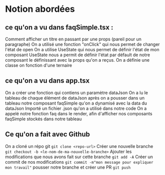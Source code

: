 # Notion abordées

## ce qu'on a vu dans faqSimple.tsx :

Comment afficher un titre en passant par une props (pareil pour un paragraphe)
On a utilisé une fonction "onClick" qui nous permet de changer l'état de open
On a utilise UseState qui nous permet de définir l'état de mon composant
UseState nous a permit de définir l'état par défault de notre composant le définissant avec la props qu'on a reçus.
On a définie une classe on fonction d'une ternaire

## ce qu'on a vu dans app.tsx

On a créer une fonction qui contiens un paramètre dataJson 
On a lu le tableau de chaque élément de dataJson après on a pousser dans un tableau notre composant faqSimple qu'on a dynamisé avec la data du dataJson
Importé un fichier .json qu'on a utilisé dans notre code
On a appelé notre fonction faq dans le render, afin d'afficher nos composants faqSimple stockés dans notre tableau

## Ce qu'on a fait avec Github

On a cloné un répo git `git clone <repo-url>`
Créer une nouvelle branche `git checkout -b <le-nom-de-ma-nouvelle-branche>`
Ajouter les modifications que nous avons fait sur cette branche `git add -A`
Créer un commit de nos modifications `git commit -m"mon message pour expliquer mon travail"`
pousser notre branche et créer une PR `git push`

